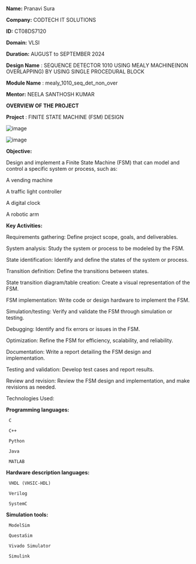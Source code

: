 **Name:** Pranavi Sura

**Company:** CODTECH IT SOLUTIONS

**ID:** CT08DS7120

**Domain:** VLSI

**Duration:** AUGUST to SEPTEMBER 2024

**Design Name** : SEQUENCE DETECTOR 1010 USING MEALY MACHINE(NON OVERLAPPING) BY USING SINGLE PROCEDURAL BLOCK

**Module Name** : mealy_1010_seq_det_non_over

**Mentor:** NEELA SANTHOSH KUMAR

**OVERVIEW OF THE PROJECT**

**Project** : FINITE STATE MACHINE (FSM) DESIGN

![image](https://github.com/user-attachments/assets/1f8f4bc2-584e-41e2-bf51-715289655886)

![image](https://github.com/user-attachments/assets/689be298-7e08-4633-9c9c-31a809008788)


**Objective:**

Design and implement a Finite State Machine (FSM) that can model and control a specific system or process, such as:

   A vending machine

   A traffic light controller

   A digital clock

   A robotic arm

**Key Activities:**

Requirements gathering: Define project scope, goals, and deliverables.

System analysis: Study the system or process to be modeled by the FSM.

State identification: Identify and define the states of the system or process.

Transition definition: Define the transitions between states.

State transition diagram/table creation: Create a visual representation of the FSM.

FSM implementation: Write code or design hardware to implement the FSM.

Simulation/testing: Verify and validate the FSM through simulation or testing.

Debugging: Identify and fix errors or issues in the FSM.

Optimization: Refine the FSM for efficiency, scalability, and reliability.

Documentation: Write a report detailing the FSM design and implementation.

Testing and validation: Develop test cases and report results.

Review and revision: Review the FSM design and implementation, and make revisions as needed.

Technologies Used:

**Programming languages:**

     C
     
     C++

     Python
     
     Java
     
     MATLAB

**Hardware description languages:**

     VHDL (VHSIC-HDL)
     
     Verilog
     
     SystemC

**Simulation tools:**

     ModelSim

     QuestaSim
     
     Vivado Simulator
     
     Simulink

